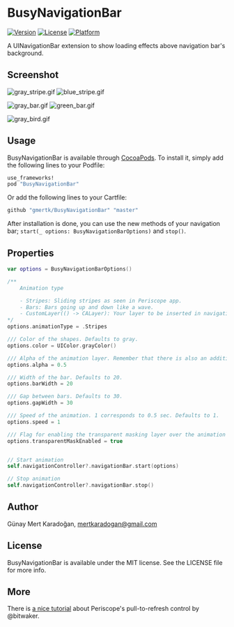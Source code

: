 # BusyNavigationBar
[![Version](https://img.shields.io/cocoapods/v/BusyNavigationBar.svg?style=flat)](http://cocoapods.org/pods/BusyNavigationBar)
[![License](https://img.shields.io/cocoapods/l/BusyNavigationBar.svg?style=flat)](http://cocoapods.org/pods/BusyNavigationBar)
[![Platform](https://img.shields.io/cocoapods/p/BusyNavigationBar.svg?style=flat)](http://cocoapods.org/pods/BusyNavigationBar)

A UINavigationBar extension to show loading effects above navigation bar's background.

## Screenshot

![gray_stripe.gif](https://raw.githubusercontent.com/gmertk/BusyNavigationBar/master/Screenshots/gray_stripe.gif)
![blue_stripe.gif](https://raw.githubusercontent.com/gmertk/BusyNavigationBar/master/Screenshots/blue_stripe.gif)

![gray_bar.gif](https://raw.githubusercontent.com/gmertk/BusyNavigationBar/master/Screenshots/gray_bar.gif)
![green_bar.gif](https://raw.githubusercontent.com/gmertk/BusyNavigationBar/master/Screenshots/green_bar.gif)

![gray_bird.gif](https://raw.githubusercontent.com/gmertk/BusyNavigationBar/master/Screenshots/gray_bird.gif)

## Usage

BusyNavigationBar is available through [CocoaPods](http://cocoapods.org). To install
it, simply add the following lines to your Podfile:

```ruby
use_frameworks!
pod "BusyNavigationBar"
```

Or add the following lines to your Cartfile:

```bash
github "gmertk/BusyNavigationBar" "master"
```
	
After installation is done, you can use the new methods of your navigation bar; `start(_ options: BusyNavigationBarOptions)` and `stop()`.

## Properties
```swift
var options = BusyNavigationBarOptions()

/**
    Animation type

    - Stripes: Sliding stripes as seen in Periscope app.
    - Bars: Bars going up and down like a wave.
    - CustomLayer(() -> CALayer): Your layer to be inserted in navigation bar. In this case, properties other than `transparentMaskEnabled` and `alpha` will not be used. 
*/
options.animationType = .Stripes

/// Color of the shapes. Defaults to gray.
options.color = UIColor.grayColor()

/// Alpha of the animation layer. Remember that there is also an additional (constant) gradient mask over the animation layer. Defaults to 0.5.
options.alpha = 0.5

/// Width of the bar. Defaults to 20.
options.barWidth = 20

/// Gap between bars. Defaults to 30.
options.gapWidth = 30

/// Speed of the animation. 1 corresponds to 0.5 sec. Defaults to 1.
options.speed = 1

/// Flag for enabling the transparent masking layer over the animation layer.
options.transparentMaskEnabled = true


// Start animation
self.navigationController?.navigationBar.start(options)

// Stop animation
self.navigationController?.navigationBar.stop()
```

## Author

Günay Mert Karadoğan, mertkaradogan@gmail.com

## License

BusyNavigationBar is available under the MIT license. See the LICENSE file for more info.


## More 

There is [a nice tutorial](http://www.thinkandbuild.it/implementing-the-periscope-app-pull-to-refresh/) about Periscope's pull-to-refresh control by @bitwaker.
